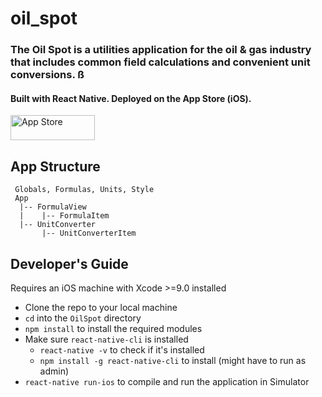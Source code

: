 # oil_spot

### The Oil Spot is a utilities application for the oil & gas industry that includes common field calculations and convenient unit conversions. ß

#### Built with React Native. Deployed on the App Store (iOS). 

<div> 
<a href="https://itunes.apple.com/us/app/the-oil-spot/id1358428753?mt=8">
<img style="display:inline-block;overflow:hidden;width:135px;height:40px;background-size:contain;" src="https://linkmaker.itunes.apple.com/assets/shared/badges/en-us/appstore-lrg.svg" alt="App Store">
</a>
</div>

## App Structure

```
 Globals, Formulas, Units, Style
 App 
  |-- FormulaView
  |    |-- FormulaItem 
  |-- UnitConverter
       |-- UnitConverterItem 
```

## Developer's Guide

Requires an iOS machine with Xcode >=9.0 installed

- Clone the repo to your local machine 
- `cd` into the `OilSpot` directory 
- `npm install` to install the required modules 
- Make sure `react-native-cli` is installed 
  - `react-native -v` to check if it's installed 
  - `npm install -g react-native-cli` to install (might have to run as admin)
- `react-native run-ios` to compile and run the application in Simulator

